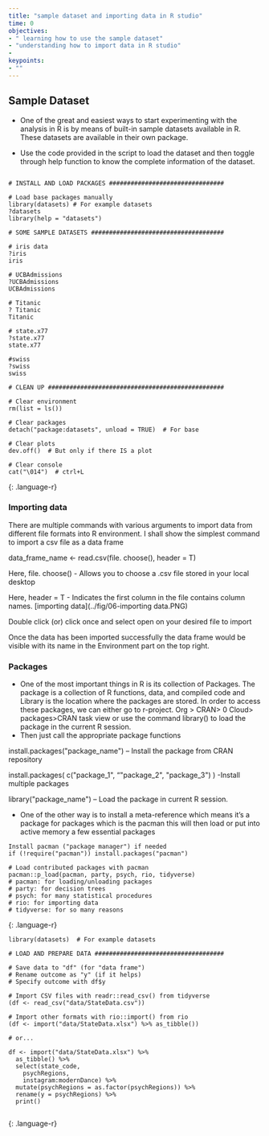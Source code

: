 ```yaml
---
title: "sample dataset and importing data in R studio"
time: 0
objectives:
- " learning how to use the sample dataset"
- "understanding how to import data in R studio"
- 
keypoints:
- ""
---
```


## Sample Dataset 

-	One of the great and easiest ways to start experimenting with the analysis in R is by means of built-in sample datasets available in R. These datasets are available in their own package. 

-	Use the code provided in the script to load the dataset and then toggle through help function to know the complete information of the dataset.

~~~

# INSTALL AND LOAD PACKAGES ################################

# Load base packages manually
library(datasets) # For example datasets
?datasets
library(help = "datasets")

# SOME SAMPLE DATASETS #####################################

# iris data
?iris
iris

# UCBAdmissions
?UCBAdmissions
UCBAdmissions

# Titanic
? Titanic
Titanic

# state.x77
?state.x77
state.x77

#swiss
?swiss
swiss

# CLEAN UP #################################################

# Clear environment
rm(list = ls()) 

# Clear packages
detach("package:datasets", unload = TRUE)  # For base

# Clear plots
dev.off()  # But only if there IS a plot

# Clear console
cat("\014")  # ctrl+L

~~~
{: .language-r}


### Importing data 
There are multiple commands with various arguments to import data from different file formats into R environment. I shall show the simplest command to import a csv file as a data frame 

data_frame_name <- read.csv(file. choose(), header = T)

Here, file. choose() - Allows you to choose a .csv file stored in your local desktop

Here, header = T - Indicates the first column in the file contains column names.
[importing data](../fig/06-importing data.PNG)


Double click (or) click once and select open on your desired file to import 

Once the data has been imported successfully the data frame would be visible with its name in the Environment part on the top right.

### Packages 

-	One of the most important things in R is its collection of Packages. The package is a collection of R functions, data, and compiled code and Library is the location where the packages are stored. In order to access these packages, we can either go to r-project. Org > CRAN> 0 Cloud> packages>CRAN task view or use the command library() to load the package in the current R session.
-	Then just call the appropriate package functions 

install.packages("package_name") – Install the package from CRAN repository 

install.packages( c("package_1", “"package_2", "package_3") ) -Install multiple packages

library("package_name") – Load the package in current R session.

-	One of the other way is to install a meta-reference which means it’s a package for packages which is the pacman 
this will then load or put into active memory a few essential packages

~~~
Install pacman ("package manager") if needed
if (!require("pacman")) install.packages("pacman")

# Load contributed packages with pacman
pacman::p_load(pacman, party, psych, rio, tidyverse)
# pacman: for loading/unloading packages
# party: for decision trees
# psych: for many statistical procedures
# rio: for importing data
# tidyverse: for so many reasons

~~~
{: .language-r}

~~~
library(datasets)  # For example datasets

# LOAD AND PREPARE DATA ####################################

# Save data to "df" (for "data frame")
# Rename outcome as "y" (if it helps)
# Specify outcome with df$y

# Import CSV files with readr::read_csv() from tidyverse
(df <- read_csv("data/StateData.csv"))

# Import other formats with rio::import() from rio
(df <- import("data/StateData.xlsx") %>% as_tibble())

# or...

df <- import("data/StateData.xlsx") %>%
  as_tibble() %>%
  select(state_code, 
    psychRegions,
    instagram:modernDance) %>% 
  mutate(psychRegions = as.factor(psychRegions)) %>%
  rename(y = psychRegions) %>%
  print()
  
  ~~~
{: .language-r}










